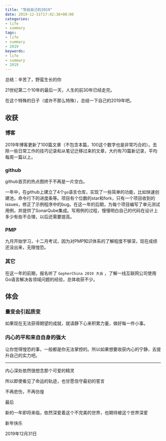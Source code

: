 ```yaml
---
title: "写给自己的2019"
date: 2019-12-31T17:42:38+08:00
categories:
- life
- summary
tags:
- life
- summary
- 2019
keywords:
- life
- summary
- 2019
---
```


总结：辛苦了，野蛮生长的你

<!--more-->

21世纪第二个10年的最后一天，人生的前30年已经走完。

在这个特殊的日子（或许不那么特殊），总结一下自己的2019年吧。

## 收获 

### 博客

2019年博客更新了100篇文章（不包含本篇，100这个数字也是非常巧合的）。去除一些日常工作的技巧记录和从笔记迁移过来的文章，大约有70篇新记录，平均每周一篇以上。

### github

github首页的热点图终于不再是一片空白。

一年中，在github上建立了4个`go`语言仓库，实现了一些简单的功能，比如快速创建池，命令行下的进度条等。项目有个位数的star和fork，只有一个项目收到的issues，修正了示例程序中的bug。在这一年的后期，为每个项目编写了单元测试用例，并提供了SonarQube集成。写用例的过程，慢慢明白自己的代码在设计上多少有些不合理，以后还需要提高。

### PMP

九月开始学习，十二月考试，因为对PMP知识体系的了解程度不够深，现在成绩还没出来，无限惶恐。

### 其它

在这一年的前期，报名听了 `GopherChina 2019 大会` ，了解一线互联网公司使用Go语言解决各领域问题的经验，总体收获不少。

## 体会

### 量变会引起质变

如果现在无法获得期望的成就，就请静下心来积累力量，做好每一件小事。

### 内心的平和来自自身的强大

让你觉得惶恐的事，一般都是你无法掌控的。所以如果想要收获内心的宁静，去提升自己的实力吧。

---

内心深处依然很想念那个可爱的精灵

所以即使看见了命运的轨迹，也甘愿信守最初的誓言

不再悲伤，不再彷徨

最后

新的一年即将来临，依然深爱着这个不完美的世界，也期待被这个世界深爱

新年快乐

2019年12月31日

